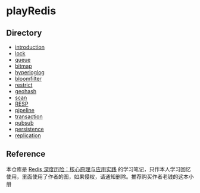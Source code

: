 # playRedis

## Directory
- [introduction](0.introduction/readme.md)
- [lock](1.lock/readme.md)
- [queue](2.queue/readme.md)
- [bitmap](3.bitmap/readme.md)
- [hyperloglog](4.hyperloglog/readme.md)
- [bloomfilter](5.bloomfilter/readme.md)
- [restrict](6.restrict/readme.md)
- [geohash](7.geohash/readme.md)
- [scan](8.scan/readme.md)
- [RESP](9.RESP/readme.md)
- [pipeline](10.pipeline/readme.md)
- [transaction](11.transaction/readme.md)
- [pubsub](12.pubsub/readme.md)
- [persistence](13.persistence/readme.md)
- [replication](14.replication/readme.md)

## Reference
本仓库是
[Redis 深度历险：核心原理与应用实践](https://juejin.im/book/5afc2e5f6fb9a07a9b362527)
的学习笔记，只作本人学习回忆使用，里面使用了作者的图，如果侵权，请通知删除。推荐购买作者老钱的这本小册

